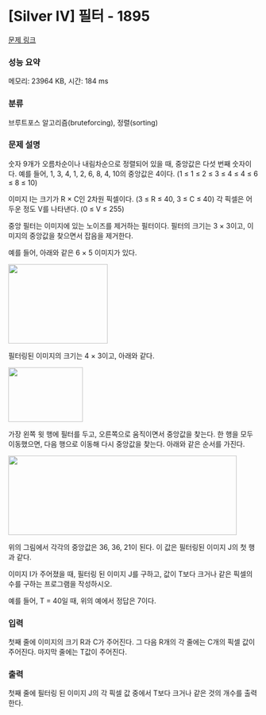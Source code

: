 # [Silver IV] 필터 - 1895 

[문제 링크](https://www.acmicpc.net/problem/1895) 

### 성능 요약

메모리: 23964 KB, 시간: 184 ms

### 분류

브루트포스 알고리즘(bruteforcing), 정렬(sorting)

### 문제 설명

<p>숫자 9개가 오름차순이나 내림차순으로 정렬되어 있을 때, 중앙값은 다섯 번째 숫자이다. 예를 들어, 1, 3, 4, 1, 2, 6, 8, 4, 10의 중앙값은 4이다. (1 ≤ 1 ≤ 2 ≤ 3 ≤ 4 ≤ 4 ≤ 6 ≤ 8 ≤ 10)</p>

<p>이미지 I는 크기가 R × C인 2차원 픽셀이다. (3 ≤ R ≤ 40, 3 ≤ C ≤ 40) 각 픽셀은 어두운 정도 V를 나타낸다. (0 ≤ V ≤ 255)</p>

<p>중앙 필터는 이미지에 있는 노이즈를 제거하는 필터이다. 필터의 크기는 3 × 3이고, 이미지의 중앙값을 찾으면서 잡음을 제거한다.</p>

<p>예를 들어, 아래와 같은 6 × 5 이미지가 있다.</p>

<p><img alt="" src="https://www.acmicpc.net/upload/images/filter1.gif" style="height:160px; width:200px"></p>

<p>필터링된 이미지의 크기는 4 × 3이고, 아래와 같다.</p>

<p><img alt="" src="https://www.acmicpc.net/upload/images/filter2.gif" style="height:110px; width:150px"></p>

<p>가장 왼쪽 윗 행에 필터를 두고, 오른쪽으로 움직이면서 중앙값을 찾는다. 한 행을 모두 이동했으면, 다음 행으로 이동해 다시 중앙값을 찾는다. 아래와 같은 순서를 가진다.</p>

<p><img alt="" src="https://www.acmicpc.net/upload/images/filter3.gif" style="height:160px; width:460px"></p>

<p>위의 그림에서 각각의 중앙값은 36, 36, 21이 된다. 이 값은 필터링된 이미지 J의 첫 행과 같다. </p>

<p>이미지 I가 주어졌을 때, 필터링 된 이미지 J를 구하고, 값이 T보다 크거나 같은 픽셀의 수를 구하는 프로그램을 작성하시오.</p>

<p>예를 들어, T = 40일 때, 위의 예에서 정답은 7이다. </p>

### 입력 

 <p>첫째 줄에 이미지의 크기 R과 C가 주어진다. 그 다음 R개의 각 줄에는 C개의 픽셀 값이 주어진다. 마지막 줄에는 T값이 주어진다.</p>

### 출력 

 <p>첫째 줄에 필터링 된 이미지 J의 각 픽셀 값 중에서 T보다 크거나 같은 것의 개수를 출력한다.</p>

